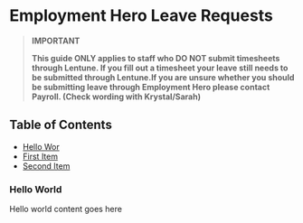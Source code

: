 # Employment Hero Leave Requests

>**IMPORTANT**
>
>**This guide ONLY applies to staff who DO NOT submit timesheets through Lentune. If you fill out a timesheet your leave still needs to be submitted through Lentune.If you are unsure whether you should be submitting leave through Employment Hero please contact Payroll. (Check wording with Krystal/Sarah)**

## Table of Contents 
- [Hello Wor](#item-one)
- [First Item](#item-two)
- [Second Item](#item-three)


 <!-- headings -->
 <a id="item-one"></a>
 ### Hello World
 Hello world content goes here
